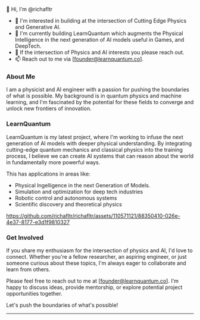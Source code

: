 

👋 Hi, I'm @richafltr
- 👀 I'm interested in building at the intersection of Cutting Edge Physics and Generative AI.
- 🌱 I'm currently building LearnQuantum which augments the Physical Intelligence in the next generation of AI models useful in Games, and DeepTech.
- 💞️ If the intersection of Physics and AI interests you please reach out.
- 📫 Reach out to me via [founder@learnquantum.co].

### About Me
I am a physicist and AI engineer with a passion for pushing the boundaries of what is possible. My background is in quantum physics and machine learning, and I'm fascinated by the potential for these fields to converge and unlock new frontiers of innovation.

### LearnQuantum
LearnQuantum is my latest project, where I'm working to infuse the next generation of AI models with deeper physical understanding. By integrating cutting-edge quantum mechanics and classical physics into the training process, I believe we can create AI systems that can reason about the world in fundamentally more powerful ways.

This has applications in areas like:
- Physical Ingelligence in the next Generation of Models.
- Simulation and optimization for deep tech industries
- Robotic control and autonomous systems
- Scientific discovery and theoretical physics


https://github.com/richafltr/richafltr/assets/110571121/88350410-026e-4e37-8177-e3d1f9810327


  

### Get Involved
If you share my enthusiasm for the intersection of physics and AI, I'd love to connect. Whether you're a fellow researcher, an aspiring engineer, or just someone curious about these topics, I'm always eager to collaborate and learn from others.

Please feel free to reach out to me at [founder@learnquantum.co]. I'm happy to discuss ideas, provide mentorship, or explore potential project opportunities together.

Let's push the boundaries of what's possible!


---
